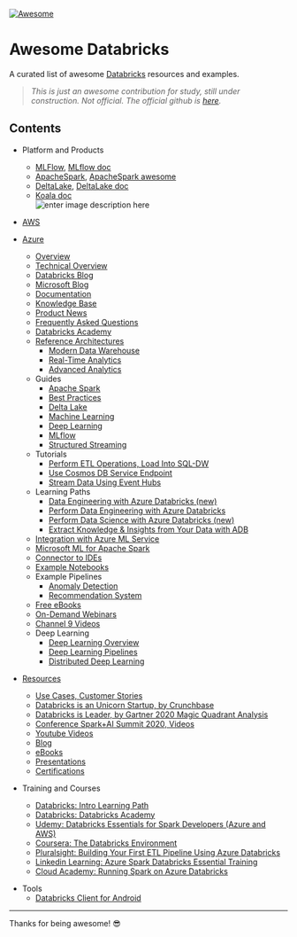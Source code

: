 <p><a href="https://awesome.re"><img src="https://awesome.re/badge-flat2.svg" alt="Awesome"></a></p>
<h1 id="awesome-databricks">Awesome Databricks</h1>
<p>A curated list of awesome <a href="https://databricks.com/">Databricks</a> resources and examples.</p>
<blockquote>
<p><em>This is just an awesome contribution for study, still under construction. Not official. The official github is <a href="https://github.com/databricks">here</a>.</em></p>
</blockquote>
<h2 id="contents">Contents</h2>
<ul>
<li>
<p>Platform and Products</p>
<ul>
<li><a href="https://www.mlflow.org/">MLFlow</a>, <a href="https://docs.databricks.com/applications/mlflow/index.html">MLflow doc</a></li>
<li><a href="https://spark.apache.org/">ApacheSpark</a>, <a href="https://github.com/awesome-spark">ApacheSpark awesome</a></li>
<li><a href="https://delta.io/">DeltaLake</a>, <a href="https://docs.databricks.com/delta/index.html">DeltaLake doc</a></li>
<li><a href="https://koalas.readthedocs.io/en/latest/getting_started/index.html">Koala doc</a><br>
<img src="https://databricks.com/wp-content/uploads/2019/10/Marketecture.png" alt="enter image description here"></li>
</ul>
</li>
<li>
<p><a href="https://github.com/donnemartin/awesome-aws#readme">AWS</a></p>
</li>
<li>
<p><a href="https://github.com/dem108/Awesome-Azure-Advanced-Analytics">Azure</a></p>
<ul>
<li><a href="https://azure.microsoft.com/en-us/campaigns/databricks/">Overview</a></li>
<li><a href="https://azure.microsoft.com/en-us/blog/a-technical-overview-of-azure-databricks/">Technical Overview</a></li>
<li><a href="https://databricks.com/blog/">Databricks Blog</a></li>
<li><a href="https://azure.microsoft.com/en-us/blog/tag/azure-databricks/">Microsoft Blog</a></li>
<li><a href="https://docs.microsoft.com/en-us/azure/azure-databricks/">Documentation</a></li>
<li><a href="https://docs.microsoft.com/en-us/azure/databricks/kb/">Knowledge Base</a></li>
<li><a href="https://databricks.com/product/azure-product-news">Product News</a></li>
<li><a href="https://docs.microsoft.com/en-us/azure/azure-databricks/frequently-asked-questions-databricks">Frequently Asked Questions</a></li>
<li><a href="https://academy.databricks.com/">Databricks Academy</a></li>
<li><a href="https://azure.microsoft.com/en-us/blog/implementation-patterns-for-big-data-and-data-warehouse-on-azure/">Reference Architectures</a>
<ul>
<li><a href="https://docs.microsoft.com/en-us/azure/architecture/solution-ideas/articles/modern-data-warehouse">Modern Data Warehouse</a></li>
<li><a href="https://docs.microsoft.com/en-us/azure/architecture/solution-ideas/articles/real-time-analytics">Real-Time Analytics</a></li>
<li><a href="https://docs.microsoft.com/en-us/azure/architecture/solution-ideas/articles/advanced-analytics-on-big-data">Advanced Analytics</a></li>
</ul>
</li>
<li>Guides
<ul>
<li><a href="https://docs.microsoft.com/en-us/azure/databricks/getting-started/spark/">Apache Spark</a></li>
<li><a href="https://github.com/Azure/AzureDatabricksBestPractices/blob/master/toc.md">Best Practices</a></li>
<li><a href="https://docs.microsoft.com/en-us/azure/databricks/delta/delta-intro">Delta Lake</a></li>
<li><a href="https://docs.microsoft.com/en-us/azure/databricks/applications/machine-learning/">Machine Learning</a></li>
<li><a href="https://docs.microsoft.com/en-us/azure/databricks/applications/deep-learning/">Deep Learning</a></li>
<li><a href="https://docs.microsoft.com/en-us/azure/databricks/applications/mlflow/">MLflow</a></li>
<li><a href="https://docs.microsoft.com/en-us/azure/databricks/spark/latest/structured-streaming/">Structured Streaming</a></li>
</ul>
</li>
<li>Tutorials
<ul>
<li><a href="https://docs.microsoft.com/en-us/azure/azure-databricks/databricks-extract-load-sql-data-warehouse">Perform ETL Operations, Load Into SQL-DW</a></li>
<li><a href="https://docs.microsoft.com/en-us/azure/azure-databricks/service-endpoint-cosmosdb">Use Cosmos DB Service Endpoint</a></li>
<li><a href="https://docs.microsoft.com/en-us/azure/azure-databricks/databricks-stream-from-eventhubs">Stream Data Using Event Hubs</a></li>
</ul>
</li>
<li>Learning Paths
<ul>
<li><a href="https://docs.microsoft.com/en-us/learn/paths/data-engineer-azure-databricks/">Data Engineering with Azure Databricks (new)</a></li>
<li><a href="https://docs.microsoft.com/en-us/learn/paths/data-engineering-with-databricks/">Perform Data Engineering with Azure Databricks</a></li>
<li><a href="https://docs.microsoft.com/en-us/learn/paths/perform-data-science-azure-databricks/">Perform Data Science with Azure Databricks (new)</a></li>
<li><a href="https://docs.microsoft.com/en-us/learn/paths/data-science/">Extract Knowledge &amp; Insights from Your Data with ADB</a></li>
</ul>
</li>
<li><a href="https://github.com/Azure/MachineLearningNotebooks/tree/master/how-to-use-azureml/azure-databricks">Integration with Azure ML Service</a></li>
<li><a href="http://aka.ms/spark">Microsoft ML for Apache Spark</a></li>
<li><a href="https://docs.microsoft.com/en-us/azure/databricks/dev-tools/databricks-connect">Connector to IDEs</a></li>
<li><a href="https://databricks.com/resources/type/example-notebook">Example Notebooks</a></li>
<li>Example Pipelines
<ul>
<li><a href="https://github.com/devlace/azure-databricks-anomaly">Anomaly Detection</a></li>
<li><a href="https://github.com/devlace/azure-databricks-recommendation">Recommendation System</a></li>
</ul>
</li>
<li><a href="https://databricks.com/resources/type/ebooks">Free eBooks</a></li>
<li><a href="https://databricks.com/resources/type/webinars/">On-Demand Webinars</a></li>
<li><a href="https://channel9.msdn.com/Search?term=databricks&amp;lang-en=true">Channel 9 Videos</a></li>
<li>Deep Learning
<ul>
<li><a href="https://docs.microsoft.com/en-us/azure/databricks/applications/deep-learning/">Deep Learning Overview</a></li>
<li><a href="https://docs.microsoft.com/en-us/azure/databricks/applications/deep-learning/single-node-training/deep-learning-pipelines">Deep Learning Pipelines</a></li>
<li><a href="https://docs.microsoft.com/en-us/azure/databricks/applications/deep-learning/distributed-training/horovod-runner">Distributed Deep Learning</a></li>
</ul>
</li>
</ul>
</li>
<li>
<p><a href="https://databricks.com/resources">Resources</a></p>
<ul>
<li><a href="https://databricks.com/resources?_sft_resource_type=customer-stories">Use Cases, Customer Stories</a></li>
<li><a href="https://www.crunchbase.com/organization/databricks">Databricks is an Unicorn Startup, by Crunchbase</a></li>
<li><a href="https://www.kdnuggets.com/2020/02/gartner-mq-2020-data-science-machine-learning.html">Databricks is Leader, by Gartner 2020 Magic Quadrant Analysis</a></li>
<li><a href="https://databricks.com/sparkaisummit/north-america-2020/agenda">Conference Spark+AI Summit 2020, Videos</a></li>
<li><a href="https://www.youtube.com/c/Databricks/videos">Youtube Videos</a></li>
<li><a href="https://databricks.com/blog/">Blog</a></li>
<li><a href="https://databricks.com/resources?_sft_resource_type=ebooks">eBooks</a></li>
<li><a href="https://pt.slideshare.net/databricks/presentations">Presentations</a></li>
<li><a href="https://academy.databricks.com/category/certifications">Certifications</a></li>
</ul>
</li>
<li>
<p>Training and Courses</p>
<ul>
<li><a href="https://academy.databricks.com/pathway/INT-AL-FREE-SP">Databricks: Intro Learning Path</a></li>
<li><a href="https://academy.databricks.com/">Databricks: Databricks Academy</a></li>
<li><a href="https://www.udemy.com/course/databricks-essentials-for-spark-developers-azure-and-aws/?ranMID=39197&amp;ranEAID=6m9Z7SVq*Tw&amp;ranSiteID=6m9Z7SVq.Tw-UGZQstLSgq4g6yL5zARVQQ&amp;utm_source=aff-campaign&amp;utm_medium=udemyads&amp;LSNPUBID=6m9Z7SVq*Tw">Udemy: Databricks Essentials for Spark Developers (Azure and AWS)</a></li>
<li><a href="https://www.coursera.org/lecture/spark-sql/the-databricks-environment-oVpus">Coursera: The Databricks Environment</a></li>
<li><a href="https://www.pluralsight.com/courses/building-etl-pipeline-microsoft-azure-databricks">Pluralsight: Building Your First ETL Pipeline Using Azure Databricks</a></li>
<li><a href="https://www.linkedin.com/learning/azure-spark-databricks-essential-training/optimize-data-pipelines">Linkedin Learning: Azure Spark Databricks Essential Training</a></li>
<li><a href="https://cloudacademy.com/course/running-spark-on-azure-databricks/introduction/?context_resource=lp&amp;context_id=124">Cloud Academy: Running Spark on Azure Databricks</a></li>
</ul>
</li>  
</ul>
<ul>
<li>Tools
<ul>
<li><a href="https://play.google.com/store/apps/details?id=uk.aloneguid.databricks.client">Databricks Client for Android</a></li>
</ul>
</li>
  </ul>
<hr>
<p>Thanks for being awesome! 😎</p>

